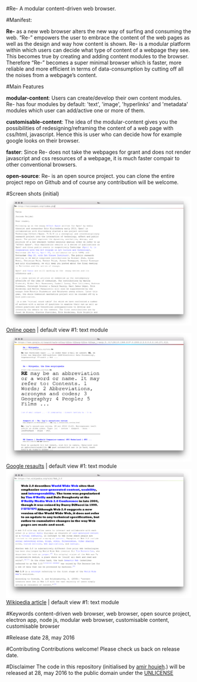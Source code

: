 #Re-
A modular content-driven web browser. 

#Manifest:

**Re-** as a new web browser alters the new way of surfing and consuming the web. “Re-” empowers the user to embrace the content of the web pages as well as the design and way how content is shown. Re- is a modular platform within which users can decide what type of content of a webpage they see. This becomes true by creating and adding content modules to the browser. Therefore “Re-” becomes a super minimal browser which is faster, more reliable and more efficient in terms of data-consumption by cutting off all the noises from a webpage’s content.

#Main Features 

**modular-content**: Users can create/develop their own content modules. Re- has four modules by default: 'text', 'image',  'hyperlinks' and 'metadata' modules which user can add/active one or more of them.

**customisable-content**: The idea of the modular-content gives you the possibilities of redesigning/reframing the content of a web page with css/html, javascript. Hence this is user who can decide how for example google looks on their browser.

**faster**: Since Re- does not take the webpages for grant and does not render javascript and css resources of a webpage, it is much faster compair to other conventional browsers.

**open-source**: Re- is an open source project. you can clone the entire project repo on Github and of course any contribution will be welcome. 


#Screen shots (initial)
![Re- A modular content-driven web browser.](resources/media/screen_shot_onlineopen.png?raw=true "Online open | default view #1: text module")
[Online open](http://onlineopen.org/index.php) | default view #1: text module
![Re- A modular content-driven web browser.](resources/media/screen_shot_google_resaults.png? "Google resaults | default view #1: text module")
[Google resaults](https://www.google.nl/search?safe=off&q=%22re-%22&oq=%22re-%22&gs_l=serp.3..0i7i30l10.1348.2137.0.2355.2.2.0.0.0.0.140.271.0j2.2.0....0...1.1.64.serp..0.2.270...0.7xqDxH838kc) | default view #1: text module
![Re- A modular content-driven web browser.](resources/media/screen_shot_wikipedia.png?raw=true "Wikipedia article | default view #1: text module")
[Wikipedia article](https://en.wikipedia.org/wiki/Web_2.0) | default view #1: text module


#Keywords
content-driven web browser, web browser, open source project, electron app, node js, modular web browser, customisable content, customisable browser

#Release date
28, may 2016

#Contributing
Contributions welcome! Please check us back on release date. 

#Disclaimer
The code in this repository (initialised by [amir houieh](https://github.com/amirhouieh).) will be released at 28, may 2016 to the public domain under the [UNLICENSE](./UNLICENSE)
